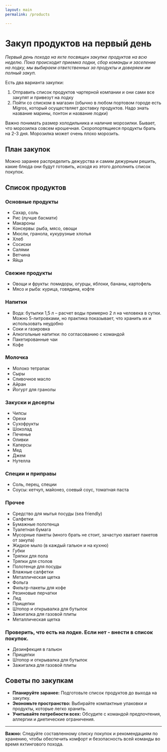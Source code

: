 ```yaml
---
layout: main
permalink: /products

---
```


# Закуп продуктов на первый день

*Первый день похода на яхте посвящен закупке продуктов на всю неделю. Пока происходит приемка лодки, сбор команды и заселение на лодку, мы выбираем ответственных за продукты и доверяем им полный закуп.*

Есть два варианта закупки:
1. Отправить список продуктов чартерной компании и они сами все закупят и привезут на лодку
2. Пойти со списком в магазин (обычно в любом портовом городе есть Migros, который осуществляет доставку продуктов. Надо знать название марины, понтон и название лодки)

Важно понимать размер холодильника и наличие морозилки. Бывает, что морозилка совсем крошечная. 
Скоропортящиеся продукты брать на 2-3 дня. Морозилка может очень плохо морозить.

## План закупок

Можно заранее распределить дежурства и самим дежурным решить, какие блюда они будут готовить, исходя из этого дополнить список покупок.

## Список продуктов

### Основные продукты
- Сахар, соль
- Рис (лучше басмати)
- Макароны
- Консервы: рыба, мясо, овощи
- Мюсли, гранола, кукурузные хлопья
- Хлеб
- Сосиски
- Салями
- Ветчина
- Яйца

### Свежие продукты
- Овощи и фрукты: помидоры, огурцы, яблоки, бананы, картофель
- Мясо и рыба: курица, говядина, кофте

### Напитки
- Вода: бутылки 1,5 л – расчет воды примерно 2 л на человека в сутки. Можно 5-литровками, но практика показывает, что хранить их и использовать неудобно
- Соки и газировка
- Алкогольные напитки: по согласованию с командой
- Пакетированные чаи
- Кофе

### Молочка
- Молоко тетрапак
- Сыры
- Сливочное масло
- Айран
- Йогурт для гранолы

### Закуски и десерты
- Чипсы
- Орехи
- Сухофрукты
- Шоколад
- Печенье
- Оливки
- Каперсы
- Мед
- Джем
- Нутелла

### Специи и приправы
- Соль, перец, специи
- Соусы: кетчуп, майонез, соевый соус, томатная паста

### Прочее
- Средство для мытья посуды (sea friendly)
- Салфетки
- Бумажные полотенца
- Туалетная бумага
- Мусорные пакеты (много брать не стоит, зачастую хватает пакетов от закупа)
- Жидкое мыло (в каждый гальюн и на кухню)
- Губки
- Тряпки для пола
- Тряпки для столов
- Полотенце для посуды
- Влажные салфетки
- Металлическая щетка
- Фольга
- Фильтр-пакеты для кофе
- Резиновые перчатки
- Лед
- Прищепки
- Штопор и открывалка для бутылок
- Зажигалка для газовой плиты
- Металлическая щетка

### Проверить, что есть на лодке. Если нет - внести в список покупок.
- Дезинфекция в гальюн
- Прищепки
- Штопор и открывалка для бутылок
- Зажигалка для газовой плиты

## Советы по закупкам

- **Планируйте заранее:** Подготовьте список продуктов до выхода на закупку.
- **Экономьте пространство:** Выбирайте компактные упаковки и продукты, которые легко хранить.
- **Учитывайте потребности всех:** Обсудите с командой предпочтения, аллергии и диетические ограничения.

---

**Важно:** Следуйте составленному списку покупок и рекомендациям по хранению, чтобы обеспечить комфорт и безопасность всей команды во время яхтингового похода.

